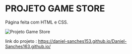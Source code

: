 #  PROJETO GAME STORE
 
 Página feita com HTML e CSS.


![Projeto Game Store](https://user-images.githubusercontent.com/122700935/214174053-96aba669-0e80-4e83-85e5-db136018e01e.jpeg)



link do projeto :  https://daniel-sanches153.github.io/Daniel-Sanches163.github.io/
